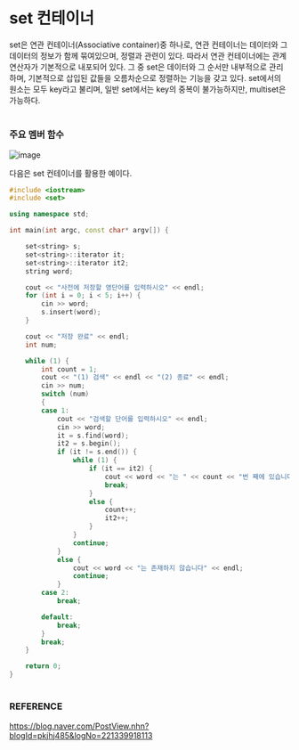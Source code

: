 # set 컨테이너

  set은 연관 컨테이너(Associative container)중 하나로, 연관 컨테이너는 데이터와 그 데이터의 정보가 함께 묶여있으며, 정렬과 관련이 있다. 
  따라서 연관 컨테이너에는 관계 연산자가 기본적으로 내포되어 있다. 그 중 set은 데이터와 그 순서만 내부적으로 관리하며, 기본적으로 삽입된 값들을 오름차순으로 정렬하는 기능을 갖고 있다. set에서의 원소는 모두 key라고 불리며,
일반 set에서는 key의 중복이 불가능하지만, multiset은 가능하다.
  
  
  #
  
  
  ### 주요 멤버 함수
  
  ![image](https://user-images.githubusercontent.com/101240036/204145197-f4c7c67b-e5c5-43b1-8d6c-3c2bcdd9417a.png)


다음은 set 컨테이너를 활용한 예이다.

```c++
#include <iostream>
#include <set>

using namespace std;

int main(int argc, const char* argv[]) {

	set<string> s;
	set<string>::iterator it;
	set<string>::iterator it2;
	string word;

	cout << "사전에 저장할 영단어를 입력하시오" << endl;
	for (int i = 0; i < 5; i++) {
		cin >> word;
		s.insert(word);
	}

	cout << "저장 완료" << endl;
	int num;

	while (1) {
		int count = 1;
		cout << "(1) 검색" << endl << "(2) 종료" << endl;
		cin >> num;
		switch (num)
		{
		case 1:
			cout << "검색할 단어를 입력하시오" << endl;
			cin >> word;
			it = s.find(word);
			it2 = s.begin();
			if (it != s.end()) {
				while (1) {
					if (it == it2) {
						cout << word << "는 " << count << "번 째에 있습니다" << endl;
						break;
					}
					else {
						count++;
						it2++;
					}
				}
				continue;
			}
			else {
				cout << word << "는 존재하지 않습니다" << endl;
				continue;
			}
		case 2:
			break;

		default:
			break;
		}
		break;
	}

	return 0;
}

```

#

### REFERENCE
https://blog.naver.com/PostView.nhn?blogId=pkjhj485&logNo=221339918113
